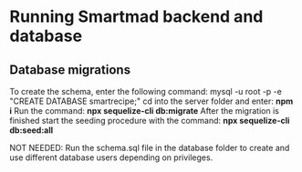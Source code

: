 # Running Smartmad backend and database

## Database migrations
To create the schema, enter the following command: mysql -u root -p -e "CREATE DATABASE smartrecipe;"
cd into the server folder and enter: **npm i**
Run the command: **npx sequelize-cli db:migrate**
After the migration is finished start the seeding procedure with the command: **npx sequelize-cli db:seed:all**

NOT NEEDED: Run the schema.sql file in the database folder to create and use different database users depending on privileges.